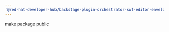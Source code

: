 ```yaml
---
'@red-hat-developer-hub/backstage-plugin-orchestrator-swf-editor-envelope': patch
---
```


make package public
